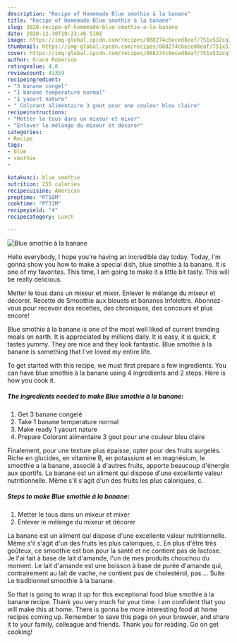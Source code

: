 ```yaml
---
description: "Recipe of Homemade Blue smothie à la banane"
title: "Recipe of Homemade Blue smothie à la banane"
slug: 3820-recipe-of-homemade-blue-smothie-a-la-banane
date: 2020-12-30T19:23:46.510Z
image: https://img-global.cpcdn.com/recipes/088274c6eced8eaf/751x532cq70/blue-smothie-a-la-banane-photo-principale-de-la-recette.jpg
thumbnail: https://img-global.cpcdn.com/recipes/088274c6eced8eaf/751x532cq70/blue-smothie-a-la-banane-photo-principale-de-la-recette.jpg
cover: https://img-global.cpcdn.com/recipes/088274c6eced8eaf/751x532cq70/blue-smothie-a-la-banane-photo-principale-de-la-recette.jpg
author: Grace Roberson
ratingvalue: 4.8
reviewcount: 43359
recipeingredient:
- "3 banane congel"
- "1 banane temperature normal"
- "1 yaourt nature"
- " Colorant alimentaire 3 gout pour une couleur bleu claire"
recipeinstructions:
- "Metter le tous dans un mixeur et mixer"
- "Enlever le mélange du mixeur et décorer"
categories:
- Recipe
tags:
- blue
- smothie
- 

katakunci: blue smothie  
nutrition: 255 calories
recipecuisine: American
preptime: "PT18M"
cooktime: "PT31M"
recipeyield: "4"
recipecategory: Lunch

---
```



![Blue smothie à la banane](https://img-global.cpcdn.com/recipes/088274c6eced8eaf/751x532cq70/blue-smothie-a-la-banane-photo-principale-de-la-recette.jpg)

Hello everybody, I hope you're having an incredible day today. Today, I'm gonna show you how to make a special dish, blue smothie à la banane. It is one of my favorites. This time, I am going to make it a little bit tasty. This will be really delicious.

Metter le tous dans un mixeur et mixer. Enlever le mélange du mixeur et décorer. Recette de Smoothie aux bleuets et bananes Infolettre. Abonnez-vous pour recevoir des recettes, des chroniques, des concours et plus encore!

Blue smothie à la banane is one of the most well liked of current trending meals on earth. It is appreciated by millions daily. It is easy, it is quick, it tastes yummy. They are nice and they look fantastic. Blue smothie à la banane is something that I've loved my entire life.


To get started with this recipe, we must first prepare a few ingredients. You can have blue smothie à la banane using 4 ingredients and 2 steps. Here is how you cook it.

<!--inarticleads1-->

##### The ingredients needed to make Blue smothie à la banane:

1. Get 3 banane congelé
1. Take 1 banane temperature normal
1. Make ready 1 yaourt nature
1. Prepare  Colorant alimentaire 3 gout pour une couleur bleu claire


Finalement, pour une texture plus épaisse, opter pour des fruits surgelés. Riche en glucides, en vitamine B, en potassium et en magnésium, le smoothie a la banane, associé à d&#39;autres fruits, apporte beaucoup d&#39;énergie aux sportifs. La banane est un aliment qui dispose d&#39;une excellente valeur nutritionnelle. Même s&#39;il s&#39;agit d&#39;un des fruits les plus caloriques, c. 

<!--inarticleads2-->

##### Steps to make Blue smothie à la banane:

1. Metter le tous dans un mixeur et mixer
1. Enlever le mélange du mixeur et décorer


La banane est un aliment qui dispose d&#39;une excellente valeur nutritionnelle. Même s&#39;il s&#39;agit d&#39;un des fruits les plus caloriques, c. En plus d&#39;être très goûteux, ce smoothie est bon pour la santé et ne contient pas de lactose. Je l&#39;ai fait à base de lait d&#39;amande, l&#39;un de mes produits chouchou du moment. Le lait d&#39;amande est une boisson à base de purée d&#39;amande qui, contrairement au lait de vache, ne contient pas de cholestérol, pas … Suite Le traditionnel smoothie à la banane. 

So that is going to wrap it up for this exceptional food blue smothie à la banane recipe. Thank you very much for your time. I am confident that you will make this at home. There is gonna be more interesting food at home recipes coming up. Remember to save this page on your browser, and share it to your family, colleague and friends. Thank you for reading. Go on get cooking!
